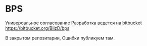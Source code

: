 # BPS
Универсальное согласование
Разработка ведется на bitbucket 
https://bitbucket.org/BlizD/bps

В закрытом репозитарии, Ошибки публикуем там.
